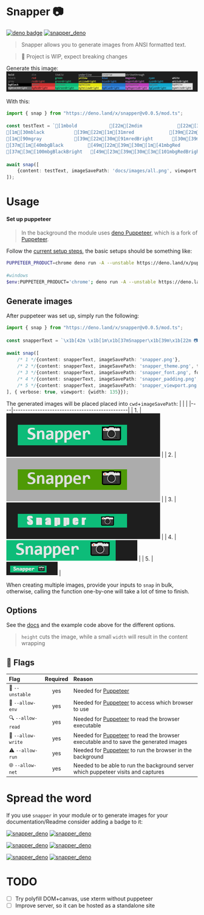 # Snapper 📷
[![deno badge](https://img.shields.io/badge/deno.land/x-success?logo=deno&logoColor=black&labelColor=white&color=black)](https://deno.land/x/snapper)
[![snapper_deno](https://img.shields.io/badge/-snapper%20%F0%9F%93%B7-%230DBC79?style=flat-square)](https://github.com/littletof/snapper)


> Snapper allows you to generate images from ANSI formatted text.

> 🚧 Project is WIP, expect breaking changes

Generate this image:
![Example generated output](docs/images/all.png)

With this:
```ts
import { snap } from "https://deno.land/x/snapper@v0.0.5/mod.ts";

const testText = `[1mbold            [22m[2mdim             [22m[3mitalic          [23m[4munderline       [24m[7minverse         [27m[9mstrikethrough   [29m 
[1m[30mblack           [39m[22m[1m[31mred             [39m[22m[1m[32mgreen           [39m[22m[1m[33myellow          [39m[22m[1m[34mblue            [39m[22m[1m[35mmagenta         [39m[22m[1m[36mcyan            [39m[22m[1m[37mwhite         [39m[22m
[1m[90mgray            [39m[22m[30m[91mredBright       [30m[39m[30m[92mgreenBright     [30m[39m[30m[93myellowBright    [30m[39m[30m[94mblueBright      [30m[39m[30m[95mmagentaBright   [30m[39m[30m[96mcyanBright      [30m[39m[30m[97mwhiteBright  [30m[39m
[37m[1m[40mbgBlack         [49m[22m[39m[30m[1m[41mbgRed           [49m[22m[39m[30m[1m[42mbgGreen         [49m[22m[39m[30m[1m[43mbgYellow        [49m[22m[39m[30m[1m[44mbgBlue          [49m[22m[39m[30m[1m[45mbgMagenta       [49m[22m[39m[30m[1m[46mbgCyan          [49m[22m[39m[30m[1m[47mbgWhite       [49m[22m[39m
[37m[3m[100mbgBlackBright   [49m[23m[39m[30m[3m[101mbgRedBright     [49m[23m[39m[30m[3m[102mbgGreenBright   [49m[23m[39m[30m[3m[103mbgYellowBright  [49m[23m[39m[30m[3m[104mbgBlueBright    [49m[23m[39m[30m[3m[105mbgMagentaBright [49m[23m[39m[30m[3m[106mbgCyanBright    [49m[23m[39m[30m[3m[107mbgWhiteBright [49m[23m[39m`;

await snap([
    {content: testText, imageSavePath: 'docs/images/all.png', viewport: {width: 1045}},
]);
```

# Usage

#### Set up puppeteer
> In the background the module uses [deno Puppeteer](https://deno.land/x/puppeteer@9.0.2), which is a fork of [Puppeteer](https://github.com/puppeteer/puppeteer).

Follow the [current setup steps](https://github.com/lucacasonato/deno-puppeteer#installation), the basic setups should be something like:

```bash
PUPPETEER_PRODUCT=chrome deno run -A --unstable https://deno.land/x/puppeteer@9.0.2/install.ts

#windows
$env:PUPPETEER_PRODUCT='chrome'; deno run -A --unstable https://deno.land/x/puppeteer@9.0.2/install.ts
```

## Generate images
After puppeteer was set up, simply run the following:

```ts
import { snap } from "https://deno.land/x/snapper@v0.0.5/mod.ts";

const snapperText = `\x1b[42m \x1b[1m\x1b[37mSnapper\x1b[39m\x1b[22m 📷  \x1b[49m`;

await snap([
    /* 1 */{content: snapperText, imageSavePath: 'snapper.png'},
    /* 2 */{content: snapperText, imageSavePath: 'snapper_theme.png', theme: {background: '#acacac', green: '#297', brightWhite: '#ddd'}},
    /* 3 */{content: snapperText, imageSavePath: 'snapper_font.png', fontFamily: "fantasy", fontSize: 10},
    /* 4 */{content: snapperText, imageSavePath: 'snapper_padding.png', padding: '0px 0px 0px 0px', viewport: {width: 135}},
    /* 5 */{content: snapperText, imageSavePath: 'snapper_viewport.png', viewport: {width: 135, height: 35, deviceScaleFactor: 1}},
], { verbose: true, viewport: {width: 135}});
```

The generated images will be placed placed into `cwd`+`imageSavePath`:
|    |                                               |
|----|-----------------------------------------------|
| 1. | ![result](./docs/images/snapper.png)          |
| 2. | ![result](./docs/images/snapper_theme.png)    |
| 3. | ![result](./docs/images/snapper_font.png)     |
| 4. | ![result](./docs/images/snapper_padding.png)  |
| 5. | ![result](./docs/images/snapper_viewport.png) |

When creating multiple images, provide your inputs to `snap` in bulk, otherwise, calling the function one-by-one will take a lot of time to finish.

## Options
 See the [docs](https://doc.deno.land/https/deno.land/x/snapper@v0.0.5/mod.ts) and the example code above for the different options.

> `height` cuts the image, while a small `width` will result in the content wrapping

## 🚩 Flags

|Flag| Required |Reason|
|:--|:-:|:--|
| 🚧 `--unstable`  | yes | Needed for [Puppeteer](https://deno.land/x/puppeteer) |
| 🧭 `--allow-env` | yes | Needed for [Puppeteer](https://deno.land/x/puppeteer) to access which browser to use |
| 🔍 `--allow-read` | yes | Needed for [Puppeteer](https://deno.land/x/puppeteer) to read the browser executable |
| 💾 `--allow-write` | yes | Needed for [Puppeteer](https://deno.land/x/puppeteer) to read the browser executable and to save the generated images |
| ⚠ `--allow-run` | yes | Needed for [Puppeteer](https://deno.land/x/puppeteer) to run the browser in the background |
| 🌐 `--allow-net` | yes | Needed to be able to run the background server which puppeteer visits and captures |

# Spread the word
If you use `snapper` in your module or to generate images for your documentation/Readme consider adding a badge to it:

[![snapper_deno](https://img.shields.io/badge/-snapper%20%F0%9F%93%B7-%230DBC79)](https://github.com/littletof/snapper)
[![snapper_deno](https://img.shields.io/badge/-snapper%20%F0%9F%93%B7-%230DBC79?style=flat-square)](https://github.com/littletof/snapper)

[![snapper_deno](https://img.shields.io/badge/-snapper%20%F0%9F%93%B7-black)](https://github.com/littletof/snapper)
[![snapper_deno](https://img.shields.io/badge/-snapper%20%F0%9F%93%B7-black?style=flat-square)](https://github.com/littletof/snapper)

[![snapper_deno](https://img.shields.io/badge/-%20snapper%20%F0%9F%93%B7-4E9A06)](https://github.com/littletof/snapper)
[![snapper_deno](https://img.shields.io/badge/-%20snapper%20%F0%9F%93%B7-4E9A06?style=flat-square)](https://github.com/littletof/snapper)

# TODO

- [ ] Try polyfill DOM+canvas, use xterm without puppeteer
- [ ] Improve server, so it can be hosted as a standalone site